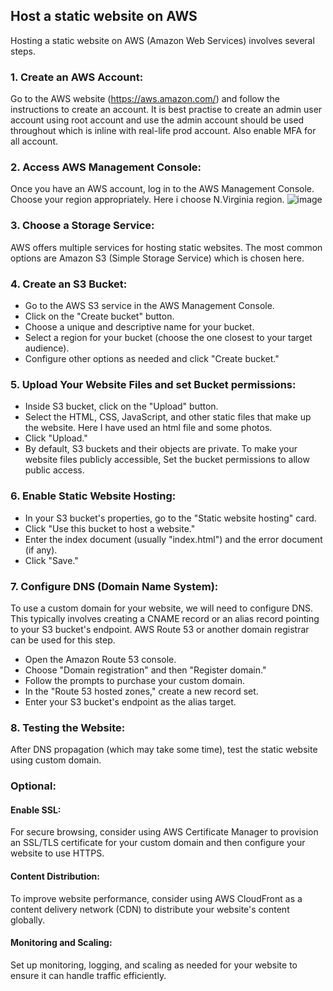 ## Host a static website on AWS
Hosting a static website on AWS (Amazon Web Services) involves several steps. 
### 1.	Create an AWS Account:
Go to the AWS website (https://aws.amazon.com/) and follow the instructions to create an account. It is best practise to create an admin user account using root account and use the admin account should be used throughout which is inline with real-life prod account. Also enable MFA for all account.
### 2.	Access AWS Management Console:
Once you have an AWS account, log in to the AWS Management Console. Choose your region appropriately. Here i choose N.Virginia region.
![image](https://github.com/sujoy124/AWS-projects/assets/91733661/5fc4740e-f439-47fe-a078-c220935c7223)

### 3.	Choose a Storage Service:
AWS offers multiple services for hosting static websites. The most common options are Amazon S3 (Simple Storage Service) which is chosen here.
### 4.	Create an S3 Bucket:
- Go to the AWS S3 service in the AWS Management Console.
- Click on the "Create bucket" button.
- Choose a unique and descriptive name for your bucket. 
- Select a region for your bucket (choose the one closest to your target audience).
- Configure other options as needed and click "Create bucket."
### 5.	Upload Your Website Files and set Bucket permissions:
- Inside S3 bucket, click on the "Upload" button.
- Select the HTML, CSS, JavaScript, and other static files that make up the website. Here I have used an html file and some photos.
- Click "Upload."
- By default, S3 buckets and their objects are private. To make your website files publicly accessible, Set the bucket permissions to allow public access.
### 6.	Enable Static Website Hosting:
- In your S3 bucket's properties, go to the "Static website hosting" card.
- Click "Use this bucket to host a website."
- Enter the index document (usually "index.html") and the error document (if any).
- Click "Save."
### 7.	Configure DNS (Domain Name System):
To use a custom domain for your website, we will need to configure DNS. This typically involves creating a CNAME record or an alias record pointing to your S3 bucket's endpoint. AWS Route 53 or another domain registrar can be used for this step.
- Open the Amazon Route 53 console.
- Choose "Domain registration" and then "Register domain."
- Follow the prompts to purchase your custom domain.
- In the "Route 53 hosted zones," create a new record set.
- Enter your S3 bucket's endpoint as the alias target.

### 8.	Testing the Website:
After DNS propagation (which may take some time), test the static website using custom domain.

### Optional: 

#### Enable SSL:
For secure browsing, consider using AWS Certificate Manager to provision an SSL/TLS certificate for your custom domain and then configure your website to use HTTPS.

#### Content Distribution:
To improve website performance, consider using AWS CloudFront as a content delivery network (CDN) to distribute your website's content globally.

#### Monitoring and Scaling:
Set up monitoring, logging, and scaling as needed for your website to ensure it can handle traffic efficiently.



